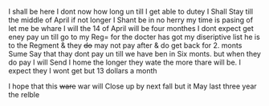 I shall be here I dont now how long un till I get able to dutey I Shall Stay till the middle of April if not longer I Shant be in no herry my time is pasing of let me be whare I will the 14 of April will be four monthes  I dont expect get eney pay un till go to my Reg= for the docter has got my diseriptive list he is to the Regment & they ~~do~~ may not pay after & do get back for 2. monts  Sume Say that thay dont pay un till we have ben in Six monts. but when they do pay I will Send I home the longer they wate the more thare will be. I expect they I wont get but 13 dollars a month 

I hope that this ~~ware~~ war will Close up by next fall but it May last three year  the relble